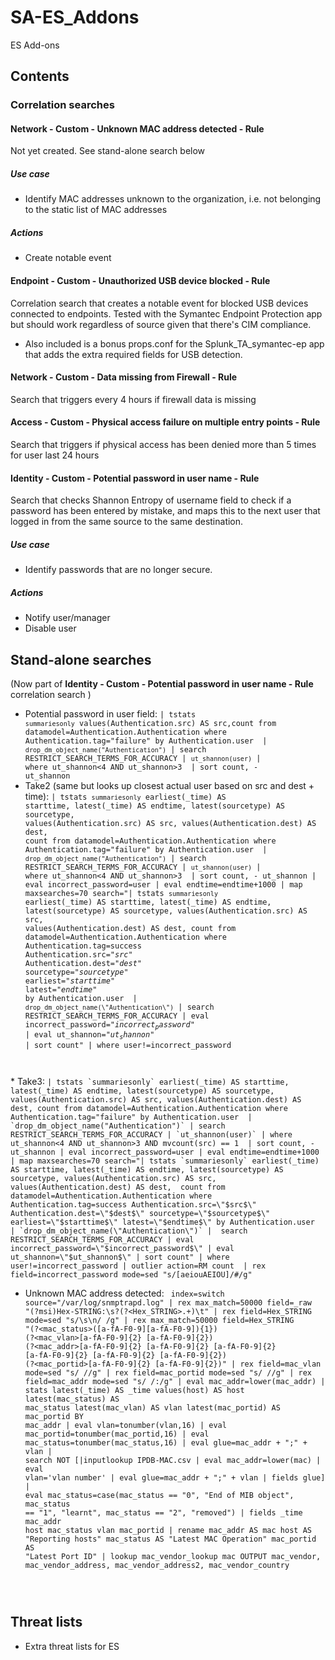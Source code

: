 # SA-ES_Addons
ES Add-ons

## Contents
### Correlation searches

#### Network - Custom - Unknown MAC address detected - Rule
Not yet created. See stand-alone search below

##### Use case
* Identify MAC addresses unknown to the organization, i.e. not belonging to the static list of MAC addresses

##### Actions
* Create notable event

#### Endpoint - Custom - Unauthorized USB device blocked - Rule
Correlation search that creates a notable event for blocked USB devices connected to endpoints. Tested with the Symantec Endpoint Protection app but should work regardless of source given that there's CIM compliance.
* Also included is a bonus props.conf for the Splunk_TA_symantec-ep app that adds the extra required fields for USB detection.

#### Network - Custom - Data missing from Firewall - Rule
Search that triggers every 4 hours if firewall data is missing

#### Access - Custom - Physical access failure on multiple entry points - Rule
Search that triggers if physical access has been denied more than 5 times for user last 24 hours

#### Identity - Custom - Potential password in user name - Rule
Search that checks Shannon Entropy of username field to check if a password has been entered by mistake, and maps this to the next user that logged in from the same source to the same destination.

##### Use case
* Identify passwords that are no longer secure.

##### Actions
* Notify user/manager
* Disable user

## Stand-alone searches
(Now part of **Identity - Custom - Potential password in user name - Rule** correlation search )
* Potential password in user field: <code>| tstats `summariesonly` values(Authentication.src) AS src,count from datamodel=Authentication.Authentication where Authentication.tag="failure" by Authentication.user  | `drop_dm_object_name("Authentication")` | search RESTRICT_SEARCH_TERMS_FOR_ACCURACY | `ut_shannon(user)` | where ut_shannon<4 AND ut_shannon>3  | sort count, - ut_shannon</code>
 * Take2 (same but looks up closest actual user based on src and dest + time): <code>| tstats `summariesonly` earliest(_time) AS starttime, latest(_time) AS endtime, latest(sourcetype) AS sourcetype, values(Authentication.src) AS src, values(Authentication.dest) AS dest, count from datamodel=Authentication.Authentication where Authentication.tag="failure" by Authentication.user  | `drop_dm_object_name("Authentication")` | search RESTRICT_SEARCH_TERMS_FOR_ACCURACY | `ut_shannon(user)` | where ut_shannon<4 AND ut_shannon>3  | sort count, - ut_shannon | eval incorrect_password=user | eval endtime=endtime+1000 | map maxsearches=70 search="| tstats `summariesonly` earliest(_time) AS starttime, latest(_time) AS endtime, latest(sourcetype) AS sourcetype, values(Authentication.src) AS src, values(Authentication.dest) AS dest, count from datamodel=Authentication.Authentication where Authentication.tag=success Authentication.src=\"$src$\" Authentication.dest=\"$dest$\" sourcetype=\"$sourcetype$\" earliest=\"$starttime$\" latest=\"$endtime$\" by Authentication.user  | `drop_dm_object_name(\"Authentication\")` | search RESTRICT_SEARCH_TERMS_FOR_ACCURACY | eval incorrect_password=\"$incorrect_password$\" | eval ut_shannon=\"$ut_shannon$\" | sort count" | where user!=incorrect_password
</code>
* Take3: <code>| tstats `summariesonly` earliest(_time) AS starttime, latest(_time) AS endtime, latest(sourcetype) AS sourcetype, values(Authentication.src) AS src, values(Authentication.dest) AS dest, count from datamodel=Authentication.Authentication where Authentication.tag="failure" by Authentication.user  | `drop_dm_object_name("Authentication")` | search RESTRICT_SEARCH_TERMS_FOR_ACCURACY | `ut_shannon(user)` | where ut_shannon<4 AND ut_shannon>3 AND mvcount(src) == 1  | sort count, - ut_shannon | eval incorrect_password=user | eval endtime=endtime+1000 | map maxsearches=70 search="| tstats `summariesonly` earliest(_time) AS starttime, latest(_time) AS endtime, latest(sourcetype) AS sourcetype, values(Authentication.src) AS src, values(Authentication.dest) AS dest,  count from datamodel=Authentication.Authentication where Authentication.tag=success Authentication.src=\"$src$\" Authentication.dest=\"$dest$\" sourcetype=\"$sourcetype$\" earliest=\"$starttime$\" latest=\"$endtime$\" by Authentication.user  | `drop_dm_object_name(\"Authentication\")` |  search RESTRICT_SEARCH_TERMS_FOR_ACCURACY | eval incorrect_password=\"$incorrect_password$\" | eval ut_shannon=\"$ut_shannon$\" | sort count" | where user!=incorrect_password | outlier action=RM count  | rex field=incorrect_password mode=sed "s/[aeiouAEIOU]/#/g"
</code>

* Unknown MAC address detected: <code>
index=switch source="/var/log/snmptrapd.log" 
| rex max_match=50000 field=_raw "(?msi)Hex-STRING:\s?(?<Hex_STRING>.+)\t"
| rex field=Hex_STRING mode=sed "s/\s\n/ /g"
| rex max_match=50000 field=Hex_STRING "(?<mac_status>([a-fA-F0-9][a-fA-F0-9]){1}) (?<mac_vlan>[a-fA-F0-9]{2} [a-fA-F0-9]{2}) (?<mac_addr>[a-fA-F0-9]{2} [a-fA-F0-9]{2} [a-fA-F0-9]{2} [a-fA-F0-9]{2} [a-fA-F0-9]{2} [a-fA-F0-9]{2}) (?<mac_portid>[a-fA-F0-9]{2} [a-fA-F0-9]{2})"
| rex field=mac_vlan mode=sed "s/ //g"
| rex field=mac_portid mode=sed "s/ //g"
| rex field=mac_addr mode=sed "s/ /:/g"
| eval mac_addr=lower(mac_addr)
| stats latest(_time) AS _time values(host) AS host latest(mac_status) AS mac_status latest(mac_vlan) AS vlan latest(mac_portid) AS mac_portid BY mac_addr
| eval vlan=tonumber(vlan,16)
| eval mac_portid=tonumber(mac_portid,16)
| eval mac_status=tonumber(mac_status,16)
| eval glue=mac_addr + ";" + vlan
| search NOT [|inputlookup IPDB-MAC.csv | eval mac_addr=lower(mac) | eval vlan='vlan number' | eval glue=mac_addr + ";" + vlan | fields glue]
| eval mac_status=case(mac_status == "0", "End of MIB object", mac_status == "1", "learnt", mac_status == "2", "removed")
| fields _time mac_addr host mac_status vlan mac_portid 
| rename mac_addr AS mac host AS "Reporting hosts" mac_status AS "Latest MAC Operation" mac_portid AS "Latest Port ID" 
| lookup mac_vendor_lookup mac OUTPUT mac_vendor, mac_vendor_address, mac_vendor_address2, mac_vendor_country
</code>

## Threat lists
* Extra threat lists for ES
